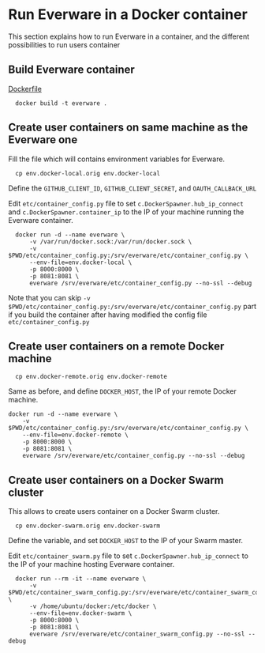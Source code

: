 
# Run Everware in a Docker container

This section explains how to run Everware in a container, and the different possibilities to run users container

## Build Everware container

[Dockerfile](Dockerfile)

```
  docker build -t everware .
```

## Create user containers on same machine as the Everware one

Fill the file which will contains environment variables for Everware.
```
  cp env.docker-local.orig env.docker-local
```
Define the `GITHUB_CLIENT_ID`, `GITHUB_CLIENT_SECRET`, and `OAUTH_CALLBACK_URL`

Edit `etc/container_config.py` file to set `c.DockerSpawner.hub_ip_connect` and `c.DockerSpawner.container_ip` to the IP of your machine running the Everware container.

```
  docker run -d --name everware \
      -v /var/run/docker.sock:/var/run/docker.sock \
      -v $PWD/etc/container_config.py:/srv/everware/etc/container_config.py \
      --env-file=env.docker-local \
      -p 8000:8000 \
      -p 8081:8081 \
      everware /srv/everware/etc/container_config.py --no-ssl --debug
```

Note that you can skip `-v $PWD/etc/container_config.py:/srv/everware/etc/container_config.py` part if you build the container after having modified the config file `etc/container_config.py`

## Create user containers on a remote Docker machine

```
  cp env.docker-remote.orig env.docker-remote
```
Same as before, and define `DOCKER_HOST`, the IP of your remote Docker machine.

```
docker run -d --name everware \
    -v $PWD/etc/container_config.py:/srv/everware/etc/container_config.py \
    --env-file=env.docker-remote \
    -p 8000:8000 \
    -p 8081:8081 \
    everware /srv/everware/etc/container_config.py --no-ssl --debug
```

## Create user containers on a Docker Swarm cluster

This allows to create users container on a Docker Swarm cluster.

```
  cp env.docker-swarm.orig env.docker-swarm
```
Define the variable, and set `DOCKER_HOST` to the IP of your Swarm master.

Edit `etc/container_swarm.py` file to set `c.DockerSpawner.hub_ip_connect` to the IP of your machine hosting Everware container.

```
  docker run --rm -it --name everware \
      -v $PWD/etc/container_swarm_config.py:/srv/everware/etc/container_swarm_config.py \
      -v /home/ubuntu/docker:/etc/docker \
      --env-file=env.docker-swarm \
      -p 8000:8000 \
      -p 8081:8081 \
      everware /srv/everware/etc/container_swarm_config.py --no-ssl --debug
```

